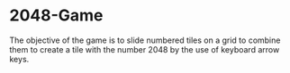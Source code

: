 # 2048-Game
The objective of the game is to slide numbered tiles on a grid to combine them to create a tile with the number 2048 by the use of keyboard arrow keys.
